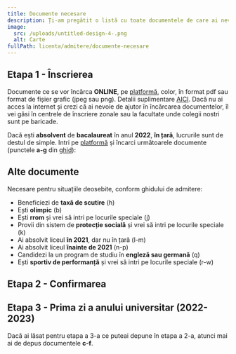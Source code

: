 ```yaml
---
title: Documente necesare
description: Ți-am pregătit o listă cu toate documentele de care ai nevoie.
image:
  src: /uploads/untitled-design-4-.png
  alt: Carte
fullPath: licenta/admitere/documente-necesare
---
```

## Etapa 1 - Înscrierea

Documente ce se vor încărca **ONLINE**, pe [platformă](https://admitere.upt.ro), color, în format pdf sau format de fișier grafic (jpeg sau png). Detalii suplimentare [AICI](https://www.upt.ro/Informatii_acte-necesare-pentru-dosarul-de-inscriere-la-admiterea-la-li_1412_ro.html). Dacă nu ai acces la internet și crezi că ai nevoie de ajutor în încărcarea documentelor, îl vei găsi în centrele de înscriere zonale sau la facultate unde colegii nostri sunt pe baricade.

Dacă ești **absolvent** de **bacalaureat** în anul **2022**, **în țară**, lucrurile sunt de destul de simple. Intri pe [platformă](https://admitere.upt.ro) și încarci următoarele documente (punctele **a-g** din [ghid](http://www.upt.ro/Informatii_acte-necesare-pentru-dosarul-de-inscriere-la-admiterea-la-li_1412_ro.html)):

<DocumentCheckbox text="Diploma de bacalaureat sau diploma echivalentă (a)"></DocumentCheckbox>

<DocumentCheckbox text="Foaia matricolă cu notele obținute pe parcursul liceului (b)"></DocumentCheckbox>

<DocumentCheckbox text="Cartea de identitate a candidatului (c)"></DocumentCheckbox>

<DocumentCheckbox text="Certificatul de naștere (d)"></DocumentCheckbox>

<DocumentCheckbox text="Adeverința medicală eliberată de medicul de familie (e)"></DocumentCheckbox>

<DocumentCheckbox text="Fotografie color tip diplomă (f)"></DocumentCheckbox>

<DocumentCheckbox text="Dovada achitării taxei de înscriere"></DocumentCheckbox>

<Block color="yellow">

## **Alte documente**

Necesare pentru situațiile deosebite, conform ghidului de admitere:

* Beneficiezi de **taxă de scutire** (h)
* Ești **olimpic** (b)
* Ești **rrom** și vrei să intri pe locurile speciale (j)
* Provii din sistem de **protecție socială** și vrei să intri pe locurile speciale (k)
* Ai absolvit liceul **în 2021**, dar nu în țară (l-m)
* Ai absolvit liceul **înainte de 2021** (n-p)
* Candidezi la un program de studiu în **engleză sau germană** (q)
* Ești **sportiv de performanță** și vrei să intri pe locurile speciale (r-w)

</Block>

## Etapa 2 - Confirmarea

<DocumentCheckbox text="Diploma de bacalaureat, respectiv adeverință substitut de diplomă (a)"></DocumentCheckbox>

<DocumentCheckbox text="Foaia matricolă cu notele obținute pe parcursul liceului (b)"></DocumentCheckbox>

<DocumentCheckbox text="Adeverință medicală, eliberată de medicul de familie"></DocumentCheckbox>

<DocumentCheckbox text="Declarație pe proprie răspundere nefinanțarea/finanțarea anterioară de la bugetul statului român (d)"></DocumentCheckbox>

<DocumentCheckbox text="Dovadă scutire de taxă (pentru candidații aflați în această situație) (e)"></DocumentCheckbox>

<DocumentCheckbox text="Patru fotografii color tip diplomă (f)"></DocumentCheckbox>

## Etapa 3 - Prima zi a anului universitar (2022-2023)

Dacă ai lăsat pentru etapa a 3-a ce puteai depune în etapa a 2-a, atunci mai ai de depus documentele **c-f**.